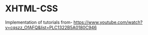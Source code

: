 # XHTML-CSS

Implementation of tutorials from-
https://www.youtube.com/watch?v=cqszz_OfAFQ&list=PLC1322B5A0180C946 
